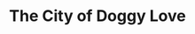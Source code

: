 ---
pid: RS46
title: The City of Doggy Love
location_transcription: Anywhere
zipcode: '19102'
outside_phl: 
neighborhood: Rittenhouse Square,Avenue of The Arts
age: '60'
age_range: 60-69
instagram: 
image_file_name: RS_46.jpg
proposal_transcription: Philadelphia loves dogs. I would suggest a monument of a large
  dog, surrounded by a fountain where dogs could drink, and maybe a biscuit dispenser.
topic: Animals
topic_summary: '0'
type: Park
keywords_other: 
credit: Diane Klein
image_labels: 
twitter: 
facebook: 
permalink: "/monuments/rs46/"
layout: item-page
---